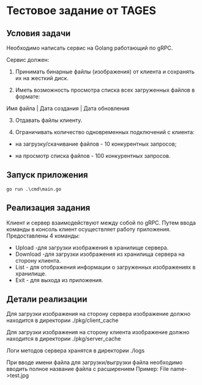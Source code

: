 # Тестовое задание от TAGES
## Условия задачи
Необходимо написать сервис на Golang работающий по gRPC.


Сервис должен:

1) Принимать бинарные файлы (изображения) от клиента и сохранять их на жесткий
   диск.

2) Иметь возможность просмотра списка всех загруженных файлов в формате:

Имя файла | Дата создания | Дата обновления

3) Отдавать файлы клиенту.

4) Ограничивать количество одновременных подключений с клиента:

- на загрузку/скачивание файлов - 10 конкурентных запросов;

- на просмотр списка файлов - 100 конкурентных запросов.

## Запуск приложения

    go run .\cmd\main.go

## Реализация задания
Клиент и сервер взаимодействуют между собой по gRPC.
Путем ввода команды в консоль клиент осуществляет работу приложения.
Предоставлены 4 команды:

- Upload -для загрузки изображения в хранилище сервера.
- Download -для загрузки изображения из хранилища сервера на сторону клиента.
- List - для отображения информации о загруженных изображениях в хранилище.
- Exit - для выхода из приложения.

## Детали реализации
Для загрузки изображения на сторону сервера изображение должно находится в директории
./pkg/client_cache

Для загрузки изображения на сторону клиента изображение должно находится в директории
./pkg/server_cache

Логи методов сервера хранятся в директории ./logs

При вводе имени файла для загрузки/выгрузки файла необходимо вводить полное название файла 
с расширением 
Пример:
File name->test.jpg












